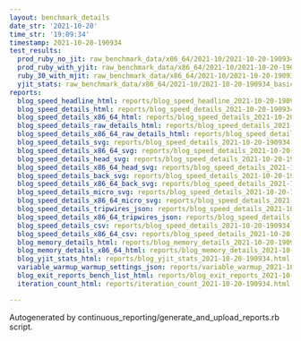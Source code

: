```yaml
---
layout: benchmark_details
date_str: '2021-10-20'
time_str: '19:09:34'
timestamp: 2021-10-20-190934
test_results:
  prod_ruby_no_jit: raw_benchmark_data/x86_64/2021-10/2021-10-20-190934_basic_benchmark_prod_ruby_no_jit.json
  prod_ruby_with_yjit: raw_benchmark_data/x86_64/2021-10/2021-10-20-190934_basic_benchmark_prod_ruby_with_yjit.json
  ruby_30_with_mjit: raw_benchmark_data/x86_64/2021-10/2021-10-20-190934_basic_benchmark_ruby_30_with_mjit.json
  yjit_stats: raw_benchmark_data/x86_64/2021-10/2021-10-20-190934_basic_benchmark_yjit_stats.json
reports:
  blog_speed_headline_html: reports/blog_speed_headline_2021-10-20-190934.html
  blog_speed_details_html: reports/blog_speed_details_2021-10-20-190934.html
  blog_speed_details_x86_64_html: reports/blog_speed_details_2021-10-20-190934.x86_64.html
  blog_speed_details_raw_details_html: reports/blog_speed_details_2021-10-20-190934.raw_details.html
  blog_speed_details_x86_64_raw_details_html: reports/blog_speed_details_2021-10-20-190934.x86_64.raw_details.html
  blog_speed_details_svg: reports/blog_speed_details_2021-10-20-190934.svg
  blog_speed_details_x86_64_svg: reports/blog_speed_details_2021-10-20-190934.x86_64.svg
  blog_speed_details_head_svg: reports/blog_speed_details_2021-10-20-190934.head.svg
  blog_speed_details_x86_64_head_svg: reports/blog_speed_details_2021-10-20-190934.x86_64.head.svg
  blog_speed_details_back_svg: reports/blog_speed_details_2021-10-20-190934.back.svg
  blog_speed_details_x86_64_back_svg: reports/blog_speed_details_2021-10-20-190934.x86_64.back.svg
  blog_speed_details_micro_svg: reports/blog_speed_details_2021-10-20-190934.micro.svg
  blog_speed_details_x86_64_micro_svg: reports/blog_speed_details_2021-10-20-190934.x86_64.micro.svg
  blog_speed_details_tripwires_json: reports/blog_speed_details_2021-10-20-190934.tripwires.json
  blog_speed_details_x86_64_tripwires_json: reports/blog_speed_details_2021-10-20-190934.x86_64.tripwires.json
  blog_speed_details_csv: reports/blog_speed_details_2021-10-20-190934.csv
  blog_speed_details_x86_64_csv: reports/blog_speed_details_2021-10-20-190934.x86_64.csv
  blog_memory_details_html: reports/blog_memory_details_2021-10-20-190934.html
  blog_memory_details_x86_64_html: reports/blog_memory_details_2021-10-20-190934.x86_64.html
  blog_yjit_stats_html: reports/blog_yjit_stats_2021-10-20-190934.html
  variable_warmup_warmup_settings_json: reports/variable_warmup_2021-10-20-190934.warmup_settings.json
  blog_exit_reports_bench_list_html: reports/blog_exit_reports_2021-10-20-190934.bench_list.html
  iteration_count_html: reports/iteration_count_2021-10-20-190934.html

---
```

Autogenerated by continuous_reporting/generate_and_upload_reports.rb script.
